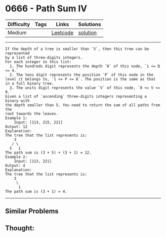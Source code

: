 # 0666 - Path Sum IV

Difficulty  | Tags | Links | Solutions
----------- | ---- | ----- | -----
Medium |  | [Leetcode](https://leetcode.com/problems/path-sum-iv) | [solution](https://leetcode.com/problems/path-sum-iv/solution/)


-----------

```
If the depth of a tree is smaller than `5`, then this tree can be represented
by a list of three-digits integers.
For each integer in this list:
  1. The hundreds digit represents the depth `D` of this node, `1 <= D <= 4.`
  2. The tens digit represents the position `P` of this node in the level it belongs to, `1 <= P <= 8`. The position is the same as that in a full binary tree.
  3. The units digit represents the value `V` of this node, `0 <= V <= 9.`
Given a list of `ascending` three-digits integers representing a binary with
the depth smaller than 5. You need to return the sum of all paths from the
root towards the leaves.
Example 1:
    Input: [113, 215, 221]
Output: 12
Explanation: 
The tree that the list represents is:
    3
   / \
  5   1
The path sum is (3 + 5) + (3 + 1) = 12.
Example 2:
    Input: [113, 221]
Output: 4
Explanation: 
The tree that the list represents is: 
    3
     \
      1
The path sum is (3 + 1) = 4.
```

-----------


## Similar Problems




## Thought:
